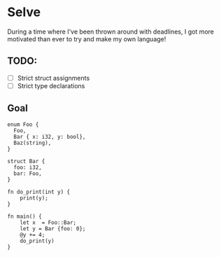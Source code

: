 # Selve

During a time where I've been thrown around with deadlines, I got more motivated than ever to try and make my own language!

## TODO:
- [ ] Strict struct assignments
- [ ] Strict type declarations

## Goal
```
enum Foo {
  Foo,
  Bar { x: i32, y: bool},
  Baz(string),
}

struct Bar {
  foo: i32,
  bar: Foo,
}

fn do_print(int y) {
    print(y);
}

fn main() {
	let x  = Foo::Bar;
	let y = Bar {foo: 0};
    @y += 4;
    do_print(y)
}

```
